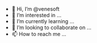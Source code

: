 - 👋 Hi, I’m @venesoft
- 👀 I’m interested in ...
- 🌱 I’m currently learning ...
- 💞️ I’m looking to collaborate on ...
- 📫 How to reach me ...

<!---
venesoft/soluciones informaticas is a ✨ special ✨ repository because its `README.md` (this file) appears on your GitHub profile.
You can click the Preview link to take a look at your changes.
--->
